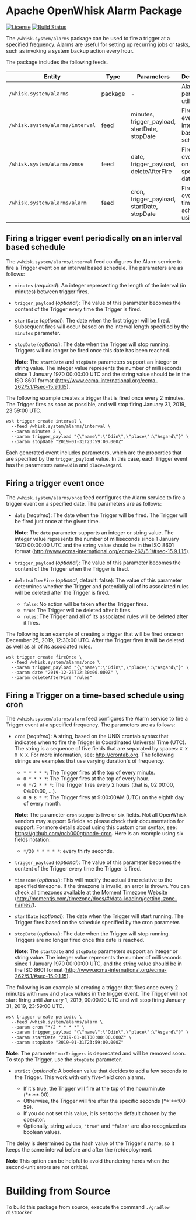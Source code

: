 <!--
#
# Licensed to the Apache Software Foundation (ASF) under one or more
# contributor license agreements.  See the NOTICE file distributed with
# this work for additional information regarding copyright ownership.
# The ASF licenses this file to You under the Apache License, Version 2.0
# (the "License"); you may not use this file except in compliance with
# the License.  You may obtain a copy of the License at
#
#     http://www.apache.org/licenses/LICENSE-2.0
#
# Unless required by applicable law or agreed to in writing, software
# distributed under the License is distributed on an "AS IS" BASIS,
# WITHOUT WARRANTIES OR CONDITIONS OF ANY KIND, either express or implied.
# See the License for the specific language governing permissions and
# limitations under the License.
#
-->

# Apache OpenWhisk Alarm Package

[![License](https://img.shields.io/badge/license-Apache--2.0-blue.svg)](http://www.apache.org/licenses/LICENSE-2.0)
[![Build Status](https://travis-ci.com/apache/openwhisk-package-alarms.svg?branch=master)](https://travis-ci.com/apache/openwhisk-package-alarms)

The `/whisk.system/alarms` package can be used to fire a trigger at a specified frequency. Alarms are useful for setting up recurring jobs or tasks, such as invoking a system backup action every hour.

The package includes the following feeds.

| Entity | Type | Parameters | Description |
| --- | --- | --- | --- |
| `/whisk.system/alarms` | package | - | Alarms and periodic utility. |
| `/whisk.system/alarms/interval` | feed | minutes, trigger_payload, startDate, stopDate | Fire Trigger event on an interval based schedule. |
| `/whisk.system/alarms/once` | feed | date, trigger_payload, deleteAfterFire | Fire Trigger event once on a specific date. |
| `/whisk.system/alarms/alarm` | feed | cron, trigger_payload, startDate, stopDate | Fire Trigger event on a time-based schedule using cron. |


## Firing a trigger event periodically on an interval based schedule

The `/whisk.system/alarms/interval` feed configures the Alarm service to fire a Trigger event on an interval based schedule. The parameters are as follows:

- `minutes` (*required*): An integer representing the length of the interval (in minutes) between trigger fires.

- `trigger_payload` (*optional*): The value of this parameter becomes the content of the Trigger every time the Trigger is fired.

- `startDate` (*optional*): The date when the first trigger will be fired.  Subsequent fires will occur based on the interval length specified by the `minutes` parameter.

- `stopDate` (*optional*): The date when the Trigger will stop running.  Triggers will no longer be fired once this date has been reached.

  **Note**: The `startDate` and `stopDate` parameters support an integer or string value.  The integer value represents the number of milliseconds since 1 January 1970 00:00:00 UTC and the string value should be in the ISO 8601 format (http://www.ecma-international.org/ecma-262/5.1/#sec-15.9.1.15).

The following example creates a trigger that is fired once every 2 minutes. The Trigger fires as soon as possible, and will stop firing January 31, 2019, 23:59:00 UTC.

  ```
  wsk trigger create interval \
    --feed /whisk.system/alarms/interval \
    --param minutes 2 \
    --param trigger_payload "{\"name\":\"Odin\",\"place\":\"Asgard\"}" \
    --param stopDate "2019-01-31T23:59:00.000Z"
  ```

Each generated event includes parameters, which are the properties that are specified by the `trigger_payload` value. In this case, each Trigger event has the parameters `name=Odin` and `place=Asgard`.

## Firing a trigger event once

The `/whisk.system/alarms/once` feed configures the Alarm service to fire a trigger event on a specified date. The parameters are as follows:

- `date` (*required*): The date when the Trigger will be fired.  The Trigger will be fired just once at the given time.

  **Note**: The `date` parameter supports an integer or string value.  The integer value represents the number of milliseconds
  since 1 January 1970 00:00:00 UTC and the string value should be in the ISO 8601 format (http://www.ecma-international.org/ecma-262/5.1/#sec-15.9.1.15).

- `trigger_payload` (*optional*): The value of this parameter becomes the content of the Trigger when the Trigger is fired.

- `deleteAfterFire` (*optional*, default: false): The value of this parameter determines whether the Trigger and potentially all of its associated rules will be deleted after the Trigger is fired.
  - `false`: No action will be taken after the Trigger fires.
  - `true`: The Trigger will be deleted after it fires.
  - `rules`: The Trigger and all of its associated rules will be deleted after it fires.

The following is an example of creating a trigger that will be fired once on December 25, 2019, 12:30:00 UTC.  After the Trigger fires it will be deleted as well as all of its associated rules.

  ```
  wsk trigger create fireOnce \
    --feed /whisk.system/alarms/once \
    --param trigger_payload "{\"name\":\"Odin\",\"place\":\"Asgard\"}" \
    --param date "2019-12-25T12:30:00.000Z" \
    --param deleteAfterFire "rules"
  ```

## Firing a Trigger on a time-based schedule using cron

The `/whisk.system/alarms/alarm` feed configures the Alarm service to fire a Trigger event at a specified frequency. The parameters are as follows:

- `cron` (*required*): A string, based on the UNIX crontab syntax that indicates when to fire the Trigger in Coordinated Universal Time (UTC). The string is a sequence of five fields that are separated by spaces: `X X X X X`.
  For more information, see: http://crontab.org. The following strings are examples that use varying duration's of frequency.

  - `* * * * *`: The Trigger fires at the top of every minute.
  - `0 * * * *`: The Trigger fires at the top of every hour.
  - `0 */2 * * *`: The Trigger fires every 2 hours (that is, 02:00:00, 04:00:00, ...).
  - `0 9 8 * *`: The Trigger fires at 9:00:00AM (UTC) on the eighth day of every month.

  **Note**: The parameter `cron` supports five or six fields.  Not all OpenWhisk vendors may support 6 fields so please check their documentation for support.
  For more details about using this custom cron syntax, see: https://github.com/ncb000gt/node-cron.
  Here is an example using six fields notation:

    - `*/30 * * * * *`: every thirty seconds.

- `trigger_payload` (*optional*): The value of this parameter becomes the content of the Trigger every time the Trigger is fired.

- `timezone` (*optional*): This will modify the actual time relative to the specified timezone. If the timezone is invalid, an error is thrown. You can check all timezones available at the Moment Timezone Website (http://momentjs.com/timezone/docs/#/data-loading/getting-zone-names/).

- `startDate` (*optional*): The date when the Trigger will start running. The Trigger fires based on the schedule specified by the cron parameter.

- `stopDate` (*optional*): The date when the Trigger will stop running. Triggers are no longer fired once this date is reached.

  **Note**: The `startDate` and `stopDate` parameters support an integer or string value.  The integer value represents the number of milliseconds since 1 January 1970 00:00:00 UTC, and the string value should be in the ISO 8601 format (http://www.ecma-international.org/ecma-262/5.1/#sec-15.9.1.15).

The following is an example of creating a trigger that fires once every 2 minutes with `name` and `place` values in the trigger event.  The Trigger will not start firing until
January 1, 2019, 00:00:00 UTC and will stop firing January 31, 2019, 23:59:00 UTC.

  ```
  wsk trigger create periodic \
    --feed /whisk.system/alarms/alarm \
    --param cron "*/2 * * * *" \
    --param trigger_payload "{\"name\":\"Odin\",\"place\":\"Asgard\"}" \
    --param startDate "2019-01-01T00:00:00.000Z" \
    --param stopDate "2019-01-31T23:59:00.000Z"
  ```

 **Note**: The parameter `maxTriggers` is deprecated and will be removed soon.  To stop the Trigger, use the `stopDate` parameter.

- `strict` (*optional*): A boolean value that decides to add a few seconds to the Trigger. This work with only five-field cron alarms.

  - If it's true, the Trigger will fire at the top of the hour/minute (\**:**:00).
  - Otherwise, the Trigger will fire after the specific seconds (\**:**:00-59).
  - If you do not set this value, it is set to the default chosen by the operator.
  - Optionally, string values, `"true"` and `"false"` are also recognized as boolean values.

The delay is determined by the hash value of the Trigger's name, so it keeps the same interval before and after the (re)deployment.

**Note** This option can be helpful to avoid thundering herds when the second-unit errors are not critical.

# Building from Source

To build this package from source, execute the command `./gradlew distDocker`

